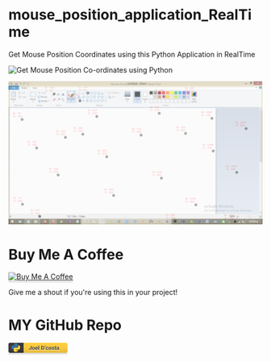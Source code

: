 # mouse_position_application_RealTime
Get Mouse Position Coordinates using this Python Application in RealTime

![Get Mouse Position Co-ordinates using Python](https://blogger.googleusercontent.com/img/a/AVvXsEg6MQoj3sxrlOis_SD6DtSUaoavvsraCIXXjBIUJuTtgTit_XnqP9c7CyD7f4n7DO1P5AdaI09yemt8ww4OF9JDl8HDZ3wbUBpfuSN4poh-CjN4QqUejQw0y3fJAu3NlLs9DWi24vahgv6BZEY1MzAEZUhE_fAXwdMgqNlMcLJ3934iPB-H_Yr4MTGJ?raw=true)

![Get Mouse Position in Real Time using python](https://github.com/joeldcosta/mouse_position_application_RealTime/blob/main/screen%20preview.png?raw=true)

# Buy Me A Coffee
<a href="https://www.buymeacoffee.com/python4fun" target="_blank"><img src="https://helloimjessa.files.wordpress.com/2021/06/bmc-button.png" alt="Buy Me A Coffee" style="height: 41px !important;width: 174px !important;box-shadow: 0px 3px 2px 0px rgba(190, 190, 190, 0.5) !important;-webkit-box-shadow: 0px 3px 2px 0px rgba(190, 190, 190, 0.5) !important;" ></a>

Give me a shout if you're using this in your project!

# MY GitHub Repo
<a href="https://github.com/joeldcosta/" target="_blank"><img src="https://github.com/joeldcosta/personal/blob/main/joeldcsvg.svg?raw=true" alt="Check out my Git Repo" style="height: 20px !important;width: 117px !important;box-shadow: 0px 3px 2px 0px rgba(190, 190, 190, 0.5) !important;-webkit-box-shadow: 0px 3px 2px 0px rgba(190, 190, 190, 0.5) !important;" ></a>
